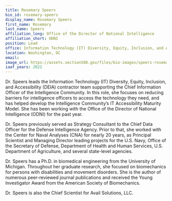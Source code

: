 ```yaml
---
title: Rosemary Speers
bio_id: rosemary-speers
display_name: Rosemary Speers
first_name: Rosemary
last_name: Speers
affiliation_long: Office of the Director of National Intelligence
affiliation_short: ODNI
position: Lead
office: Information Technology (IT) Diversity, Equity, Inclusion, and Accessibility (DEIA)
location: Washington, DC
email: 
image_url: https://assets.section508.gov/files/bio-images/speers-rosemary.png
iaaf_years: 2022
---
```

Dr. Speers leads the Information Technology (IT) Diversity, Equity, Inclusion, and Accessibility (DEIA) contractor team supporting the Chief Information Officer of the Intelligence Community. In this role, she focuses on reducing barriers for intelligence officers to access the technology they need, and has helped develop the Intelligence Community’s IT Accessibility Maturity Model. She has been working with the Office of the Director of National Intelligence (ODNI) for the past year.

Dr. Speers previously served as Strategy Consultant to the Chief Data Officer for the Defense Intelligence Agency. Prior to that, she worked with the Center for Naval Analyses (CNA) for nearly 20 years, as Principal Scientist and Managing Director leading projects for the U.S. Navy, Office of the Secretary of Defense, Department of Health and Human Services, U.S. Department of Agriculture, and several state-level agencies. 

Dr. Speers has a Ph.D. in biomedical engineering from the University of Michigan. Throughout her graduate research, she focused on biomechanics for persons with disabilities and movement disorders. She is the author of numerous peer-reviewed journal publications and received the Young Investigator Award from the American Society of Biomechanics. 

Dr. Speers is also the Chief Scientist for Avail Solutions, LLC.